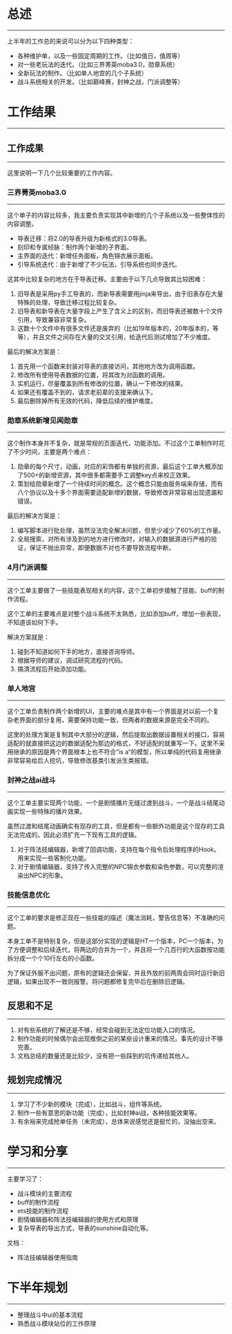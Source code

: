 # 总述
---
上半年的工作总的来说可以分为以下四种类型：
- 各种维护单，以及一些固定周期的工作。（比如值日，值周等）
- 对一些老玩法的迭代。（比如三界菁英moba3.0，勋章系统）
- 全新玩法的制作。（比如单人地宫的几个子系统）
- 战斗系统相关的开发。（比如巅峰赛，封神之战，门派调整等）

# 工作结果
---
## 工作成果
---
这里说明一下几个比较重要的工作内容。

### 三界菁英moba3.0
---
这个单子的内容比较多，我主要负责实现其中新增的几个子系统以及一些整体性的内容调整。
- 导表迁移：将2.0的导表升级为新格式的3.0导表。
- 刻印和专属经脉：制作两个新增的子界面。
- 主界面的迭代：新增任务面板，角色锦衣展示面板。
- 引导系统迭代：由于新增了不少玩法，引导系统也同步迭代。

这其中比较复杂的地方在于导表迁移。主要由于以下几点导致其比较困难：
1. 旧导表是采用py手工导表的，而新导表需要用jinja来导出，由于旧表存在大量特殊的处理，导致迁移过程比较复杂。
2. 旧导表和新导表在大量字段上产生了含义上的区别，而旧导表还被数十个文件引用，导致兼容非常复杂。
3. 这数十个文件中有很多文件还是废弃的（比如19年版本的，20年版本的，等等），并且文件之间存在大量的交叉引用，给迭代后测试增加了不少难度。

最后的解决方案是：
1. 首先用一个函数来封装对导表的直接访问，其他地方改为调用函数。
2. 修改所有使用导表数据的位置，将其改为对函数的调用。
3. 实机运行，尽量覆盖到所有修改的位置，确认一下修改的结果。
4. 如果还有覆盖不到的，请求老前辈的支援来确认下。
5. 最后删除掉所有无效的代码，降低后续的维护难度。

### 勋章系统新增见闻勋章
---
这个制作本身并不复杂，就是常规的页面迭代，功能添加。不过这个工单制作时花了不少时间，主要是两个难点：
1. 勋章的每个尺寸，动画，对应的彩饰都有单独的资源，最后这个工单大概添加了500+的新增资源，其中很多都需要手工调整key点来校正效果。
2. 策划给勋章新增了一个持续时间的概念。这个概念只能由服务端来存储，而有八个协议以及十多个界面需要适配新增的数据，导致修改非常容易出现遗漏和错误。

最后的解决方案是：
1. 编写脚本进行批处理，虽然没法完全解决问题，但至少减少了60%的工作量。
2. 全局搜索，对所有涉及到的地方进行修改时，对输入的数据源进行严格的验证，保证不抛出异常，即便数据不对也不要导致流程中断。

### 4月门派调整
---
这个工单主要做了一些技能表现相关的内容，这个工单初步接触了技能、buff的制作流程。

这个工单的主要难点是对整个战斗系统不太熟悉，比如添加buff，增加一些表现，不知道该如何下手。

解决方案就是：
1. 碰到不知道如何下手的地方，直接咨询导师。
2. 根据导师的建议，调试研究流程的代码。
3. 搞清流程后开始添加功能。

### 单人地宫
---
这个工单负责制作两个新增的UI，主要的难点是其中有一个界面是对以前一个复杂老界面的部分复用，需要保持功能一致，但两者的数据来源是完全不同的。

这里的处理方案是复制其中大部分的逻辑，然后提取出数据设置相关的接口，容易适配的就直接把这边的数据适配为那边的格式，不好适配的就重写一下。这里不采用继承的原因是两个界面根本上也不符合”is a“的模型，所以单纯的代码复用继承非常容易给后人挖坑，导致修改基类引发派生类报错。

### 封神之战ai战斗
---
这个工单主要实现两个功能，一个是剧情播片无缝过渡到战斗，一个是战斗结尾动画实现一些特殊的播片效果。

虽然过渡和结尾动画确实有现存的工具，但是都有一些额外功能是这个现存的工具无法完成的。因此必须扩充一下现有工具的逻辑。

1. 对于阵法技编辑器，新增了回调功能，支持在每个指令后处理程序的Hook。用来实现一些客制化功能。
2. 对于剧情编辑器，支持了传入完整的NPC锦衣参数和染色参数，可以完整的渲染出NPC的形象。

### 技能信息优化
---
这个工单的要求是修正现在一些技能的描述（魔法消耗，警告信息等）不准确的问题。

本身工单不是特别复杂，但是这部分实现的逻辑是HT一个版本，PC一个版本，为了方便调整和后续迭代，将两边的合并为一个，并且将一个几百行的大函数按功能拆分成一个个10行左右的小函数。

为了保证外服不出问题，原有的逻辑还会保留，并且外放的前两周会同时运行新旧逻辑，如果出现不一致则报警。将问题都修复完毕后在删除旧逻辑。

## 反思和不足
---
1. 对有些系统的了解还是不够，经常会碰到无法定位功能入口的情况。
2. 制作功能的时候偶尔会出现推倒之前的某些设计重来的情况，事先的设计不够完善。
3. 文档总结的数量还是比较少，没有把一些踩到的坑传递给其他人。

## 规划完成情况
---
1. 学习了不少新的模块（完成），比如战斗，组件等系统。
2. 制作一些有意思的新功能（完成），比如封神ai战，各种技能效果等。
3. 有余裕来完成抢单任务（未完成），总体来说感觉还是挺忙的，没抽出空来。

# 学习和分享
---
主要学习了：
- 战斗模块的主要流程
- buff的制作流程
- ets技能的制作流程
- 剧情编辑器和阵法技编辑器的使用方式和原理
- 复杂导表的导出方式，导表的sunshine自动化等。

文档：
- 阵法技编辑器使用指南

# 下半年规划
---
- 整理战斗中ui的基本流程
- 熟悉战斗模块站位的工作原理